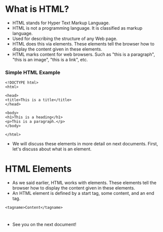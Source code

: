 # What is HTML?
  * HTML stands for Hyper Text Markup Language.
  * HTML is not a programming language. It is classified as markup language.
  * Used for describing the structure of any Web page.
  * HTML does this via elements. These elements tell the browser how to display the content given in these elements.
  * HTML marks content for web browsers. Such as "this is a paragraph", "this is an image", "this is a link", etc.

### Simple HTML Example
```
<!DOCTYPE html>
<html>

<head>
<title>This is a title</title>
</head>

<body>
<h1>This is a heading</h1>
<p>This is a paragraph.</p>
</body>

</html> 
```

* We will discuss these elements in more detail on next documents. First, let's discuss about what is an element.

# HTML Elements
  * As we said earlier, HTML works with elements. These elements tell the browser how to display the content given in these elements.
  * An HTML element is defined by a start tag, some content, and an end tag.
  ```
  <tagname>Content</tagname>
  ```
#
  * See you on the next document!